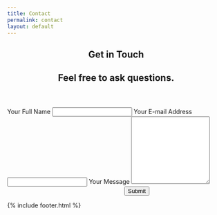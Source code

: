 ```yaml
---
title: Contact
permalink: contact
layout: default
---
```

<script src="https://www.google.com/recaptcha/api.js"></script> 
<style>
.grecaptcha-badge {
  display: none;
}
</style>
<article class="post" style="margin-top:10px;">
    <header>
        <h1>Get in Touch</h1>
        <h2 class="headline">Feel free to ask questions.</h2>
    </header>
    <section id="post-body" style="text-align:center;" >
    	<form action="https://getform.io/f/a49535eb-2adf-4273-bb5d-30c78773878c" method="POST" accept-charset="UTF-8"  style="text-align:left;width:600px;margin:0 auto;" enctype="multipart/form-data" target="_blank">
    Your Full Name
    <input type="text" name="name" required>
    Your E-mail Address
    <input type="email" name="email" required>
    Your Message
    <textarea name="message" rows="10" required></textarea>
    <div class="g-recaptcha" data-sitekey="6LdAH7MUAAAAAIJOLltYh7jki7kBsFsL9WtCE_l9"></div>
    <div style="text-align:center;">
    <button type="submit" >Submit</button>
    </div>
</form>
    </section>
</article>

{% include footer.html %}

